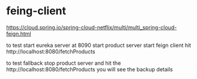 # feing-client
https://cloud.spring.io/spring-cloud-netflix/multi/multi_spring-cloud-feign.html

to test
start eureka server at 8090
start product server 
start feign client
hit http://localhost:8080/fetchProducts 


to test fallback
stop product server 
and hit the http://localhost:8080/fetchProducts
you will see the backup details
